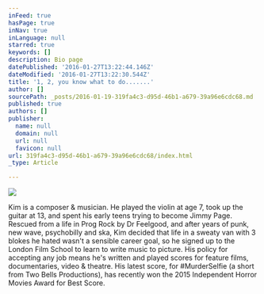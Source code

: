 ```yaml
---
inFeed: true
hasPage: true
inNav: true
inLanguage: null
starred: true
keywords: []
description: Bio page
datePublished: '2016-01-27T13:22:44.146Z'
dateModified: '2016-01-27T13:22:30.544Z'
title: '1, 2, you know what to do.......'
author: []
sourcePath: _posts/2016-01-19-319fa4c3-d95d-46b1-a679-39a96e6cdc68.md
published: true
authors: []
publisher:
  name: null
  domain: null
  url: null
  favicon: null
url: 319fa4c3-d95d-46b1-a679-39a96e6cdc68/index.html
_type: Article

---
```

![](https://s3-us-west-2.amazonaws.com/the-grid-img/p/ba1c2d08a95a157f979aa2268cde748a429131b2.jpg)

Kim is a composer & musician. He played the violin at age 7, took up the guitar at 13, and spent his early teens trying to become Jimmy Page. Rescued from a life in Prog Rock by Dr Feelgood, and after years of punk, new wave, psychobilly and ska, Kim decided that life in a sweaty van with 3 blokes he hated wasn't a sensible career goal, so he signed up to the London Film School to learn to write music to picture.  His policy for accepting any job means he's written and played scores for feature films, documentaries, video & theatre.  His latest score, for \#MurderSelfie (a short from Two Bells Productions), has recently won the 2015 Independent Horror Movies Award for Best Score.